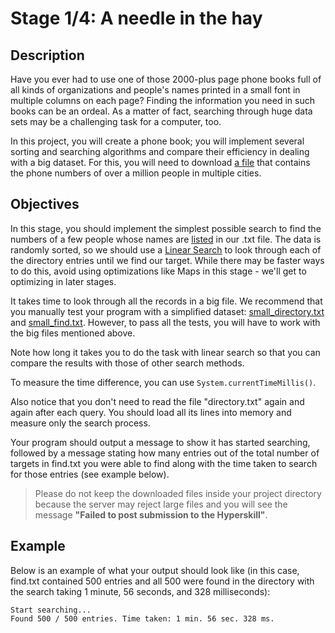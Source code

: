 # Stage 1/4: A needle in the hay
## Description
Have you ever had to use one of those 2000-plus page phone books full of all kinds of organizations and people's names printed in a small font in multiple columns on each page? Finding the information you need in such books can be an ordeal. As a matter of fact, searching through huge data sets may be a challenging task for a computer, too.

In this project, you will create a phone book; you will implement several sorting and searching algorithms and compare their efficiency in dealing with a big dataset. For this, you will need to download <a href="https://stepik.org/media/attachments/lesson/197761/directory.txt">a file</a> that contains the phone numbers of over a million people in multiple cities.

## Objectives
In this stage, you should implement the simplest possible search to find the numbers of a few people whose names are <a href="https://stepik.org/media/attachments/lesson/197761/find.txt">listed</a> in our .txt file. The data is randomly sorted, so we should use a <a href="https://hyperskill.org/learn/step/4970">Linear Search</a> to look through each of the directory entries until we find our target. While there may be faster ways to do this, avoid using optimizations like Maps in this stage - we'll get to optimizing in later stages.

It takes time to look through all the records in a big file. We recommend that you manually test your program with a simplified dataset: <a href="https://stepik.org/media/attachments/lesson/210117/small_directory.txt">small_directory.txt</a> and <a href="https://stepik.org/media/attachments/lesson/210117/small_find.txt">small_find.txt</a>. However, to pass all the tests, you will have to work with the big files mentioned above.

Note how long it takes you to do the task with linear search so that you can compare the results with those of other search methods.

To measure the time difference, you can use `System.currentTimeMillis()`.

Also notice that you don't need to read the file "directory.txt" again and again after each query. You should load all its lines into memory and measure only the search process.

Your program should output a message to show it has started searching, followed by a message stating how many entries out of the total number of targets in find.txt you were able to find along with the time taken to search for those entries (see example below).

> Please do not keep the downloaded files inside your project directory because the server may reject large files and you will see the message <b>"Failed to post submission to the Hyperskill"</b>.

## Example
Below is an example of what your output should look like (in this case, find.txt contained 500 entries and all 500 were found in the directory with the search taking 1 minute, 56 seconds, and 328 milliseconds):
```
Start searching...
Found 500 / 500 entries. Time taken: 1 min. 56 sec. 328 ms.
```
